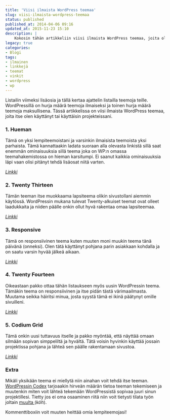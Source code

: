 ```yaml
---
title: 'Viisi ilmaista WordPress teemaa'
slug: viisi-ilmaista-wordpress-teemaa
status: published
published_at: 2014-04-06 09:16
updated_at: 2015-11-23 15:10
description: |
    Kokosin tähän artikkeliin viisi ilmaista WordPress teemaa, joita olen joko itse käyttänyt tai käyttäisin omissa projekteissani.
legacy: true
categories:
- Blogi
tags:
- ilmainen
- linkkejä
- teemat
- vinkit
- wordpress
- wp
---
```


<p>Listailin viimeksi lisäosia ja tällä kertaa ajattelin listailla teemoja teille. WordPressillä on hurja määrä teemoja ilmaiseksi ja toinen hurja määrä teemoja maksullisena. Tässä artikkelissa on viisi ilmaista WordPress teemaa, joita itse olen käyttänyt tai käyttäisin projekteissani.</p>
<h3>1. Hueman</h3>
<p>Tämä on yksi lempiteemoistani ja varsinkin ilmaisista teemoista yksi parhaista. Tämä kannattaakin ladata suoraan alla olevasta linkistä sillä saat enemmän ominaisuuksia sillä teema joka on WP:n omassa teemahakemistossa on hieman karsitumpi. Ei saanut kaikkia ominaisuuksia läpi vaan olisi pitänyt tehdä lisäosat niitä varten.</p>
<p><em><a href="http://alxmedia.se/themes/hueman/" target="_blank">Linkki</a></em></p>
<h3>2. Twenty Thirteen</h3>
<p>Tämän teeman itse muokkaama lapsiteema olikin sivustollani aiemmin käytössä. WordPressin mukana tulevat Twenty-alkuiset teemat ovat olleet laadukkaita ja niiden päälle onkin ollut hyvä rakentaa omaa lapsiteemaa.</p>
<p><em><a href="http://wordpress.org/themes/twentythirteen" target="_blank">Linkki</a></em></p>
<h3>3. Responsive</h3>
<p>Tämä on responsiivinen teema kuten muuten moni muukin teema tänä päivänä (onneksi). Olen tätä käyttänyt pohjana parin asiakkaan kohdalla ja on saatu varsin hyvää jälkeä aikaan.</p>
<p><a href="http://wordpress.org/themes/responsive" target="_blank"><em>Linkki</em></a></p>
<h3>4. Twenty Fourteen</h3>
<p>Oikeastaan pakko ottaa tähän listaukseen myös uusin WordPressin teema. Tämäkin teema on responsiivinen ja itse pidän tästä värimaailmasta. Muutama seikka häiritsi minua, josta syystä tämä ei ikinä päätynyt omille sivuilleni.</p>
<p><a href="http://wordpress.org/themes/twentyfourteen" target="_blank"><em>Linkki</em></a></p>
<h3>5. Codium Grid</h3>
<p>Tämä onkin uusi tuttavuus itselle ja pakko myöntää, että näyttää omaan silmään sopivan simppeliltä ja hyvältä. Tätä voisin hyvinkin käyttää jossain projektissa pohjana ja lähteä sen päälle rakentamaan sivustoa.</p>
<p><a href="http://wordpress.org/themes/codium-grid" target="_blank"><em>Linkki</em></a></p>
<h3>Extra</h3>
<p>Mikäli yksikään teema ei miellytä niin ainahan voit tehdä itse teeman. <a href="http://codex.wordpress.org/" target="_blank">WordPressin Codex</a> tarjoaakin hirveän määrän tietoa teeman tekemiseen ja muutenkin miten voit lähteä tekemään WordPressistä sopivaa juuri sinun projektillesi. Tietty jos ei oma osaaminen riitä niin voit tietysti tilata työn joltain <a href="http://elysium.fi/" target="_blank">muulta </a>(<em>köh</em>).</p>
<p>Kommenttiboxiin voit muuten heittää omia lempiteemojasi!</p>